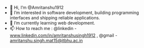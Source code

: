 - 👋 Hi, I’m @Amritanshu1912
- 👀 I’m interested in software development, building programming interfaces and shipping reliable applications. 
- 🌱 I’m currently learning web development.
- 📫 How to reach me : @linkedin - www.linkedin.com/in/amritanshusingh1912 , @gmail - amritanshu.singh.mat15@itbhu.ac.in

<!---
Amritanshu1912/Amritanshu1912 is a ✨ special ✨ repository because its `README.md` (this file) appears on your GitHub profile.
You can click the Preview link to take a look at your changes.
--->
